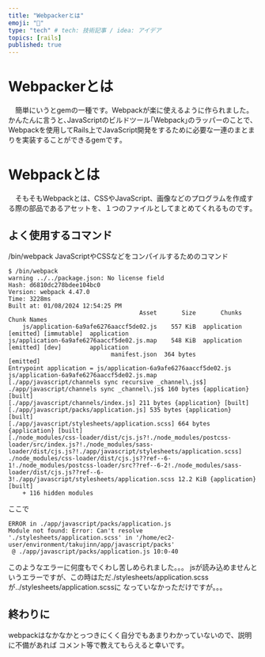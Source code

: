 ```yaml
---
title: "Webpackerとは"
emoji: "📌"
type: "tech" # tech: 技術記事 / idea: アイデア
topics: [rails]
published: true
---
```


# Webpackerとは
　簡単にいうとgemの一種です。Webpackが楽に使えるように作られました。
かんたんに言うと､JavaScriptのビルドツール｢Webpack｣のラッパーのことで､Webpackを使用してRails上でJavaScript開発をするために必要な一連のまとまりを実装することができるgemです｡

# Webpackとは
　そもそもWebpackとは、CSSやJavaScript、画像などのプログラムを作成する際の部品であるアセットを、１つのファイルとしてまとめてくれるものです｡

## よく使用するコマンド
/bin/webpack
JavaScriptやCSSなどをコンパイルするためのコマンド

```
$ /bin/webpack
warning ../../package.json: No license field
Hash: d6810dc278bdee104bc0
Version: webpack 4.47.0
Time: 3228ms
Built at: 01/08/2024 12:54:25 PM
                                     Asset       Size       Chunks                         Chunk Names
    js/application-6a9afe6276aaccf5de02.js    557 KiB  application  [emitted] [immutable]  application
js/application-6a9afe6276aaccf5de02.js.map    548 KiB  application  [emitted] [dev]        application
                             manifest.json  364 bytes               [emitted]
Entrypoint application = js/application-6a9afe6276aaccf5de02.js js/application-6a9afe6276aaccf5de02.js.map
[./app/javascript/channels sync recursive _channel\.js$] ./app/javascript/channels sync _channel\.js$ 160 bytes {application} [built]
[./app/javascript/channels/index.js] 211 bytes {application} [built]
[./app/javascript/packs/application.js] 535 bytes {application} [built]
[./app/javascript/stylesheets/application.scss] 664 bytes {application} [built]
[./node_modules/css-loader/dist/cjs.js?!./node_modules/postcss-loader/src/index.js?!./node_modules/sass-loader/dist/cjs.js?!./app/javascript/stylesheets/application.scss] ./node_modules/css-loader/dist/cjs.js??ref--6-1!./node_modules/postcss-loader/src??ref--6-2!./node_modules/sass-loader/dist/cjs.js??ref--6-3!./app/javascript/stylesheets/application.scss 12.2 KiB {application} [built]
    + 116 hidden modules
```

ここで
```
ERROR in ./app/javascript/packs/application.js
Module not found: Error: Can't resolve './stylesheets/application.scss' in '/home/ec2-user/environment/takujinn/app/javascript/packs'
 @ ./app/javascript/packs/application.js 10:0-40
```
このようなエラーに何度もでくわし苦しめられました。。。
jsが読み込めませんというエラーですが、この時はただ./stylesheets/application.scssが../stylesheets/application.scssに
なっていなかっただけですが。。。

## 終わりに
 webpackはなかなかとっつきにくく自分でもあまりわかっていないので、説明に不備があれば
 コメント等で教えてもらえると幸いです。